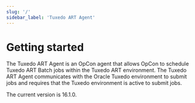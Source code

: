 ```yaml
---
slug: '/'
sidebar_label: 'Tuxedo ART Agent'
---
```


# Getting started

The Tuxedo ART Agent is an OpCon agent that allows OpCon to schedule Tuxedo ART Batch jobs within the Tuxedo ART environment. The Tuxedo ART Agent communicates with the Oracle Tuxedo environment to submit jobs and requires that the Tuxedo environment is active to submit jobs.

The current version is 16.1.0.
